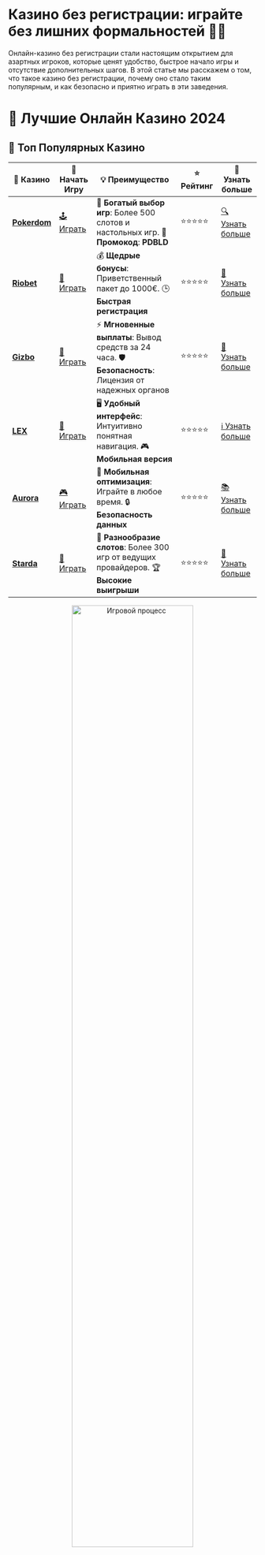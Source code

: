 # **Казино без регистрации: играйте без лишних формальностей 🎰🚀**

Онлайн-казино без регистрации стали настоящим открытием для азартных игроков, которые ценят удобство, быстрое начало игры и отсутствие дополнительных шагов. В этой статье мы расскажем о том, что такое казино без регистрации, почему оно стало таким популярным, и как безопасно и приятно играть в эти заведения.

# 🎰 Лучшие Онлайн Казино 2024

## 🌟 Топ Популярных Казино

| 🎲 **Казино** | 🔗 **Начать Игру** | 💡 **Преимущество** | ⭐ **Рейтинг** | 🔗 **Узнать больше** |
|--------------|---------------------|---------------------|----------------|----------------------|
| [**Pokerdom**](https://brandplay.link/4k77v2yx) | [🕹️ Играть](https://brandplay.link/4k77v2yx) | 🎉 **Богатый выбор игр**: Более 500 слотов и настольных игр. 🎁 **Промокод**: **PDBLD** | ⭐⭐⭐⭐⭐ | [🔍 Узнать больше](https://brandplay.link/4k77v2yx) |
| [**Riobet**](https://brandplay.link/7xBLTPyj) | [🎰 Играть](https://brandplay.link/7xBLTPyj) | 💰 **Щедрые бонусы**: Приветственный пакет до 1000€. 🕒 **Быстрая регистрация** | ⭐⭐⭐⭐⭐ | [📖 Узнать больше](https://brandplay.link/7xBLTPyj) |
| [**Gizbo**](https://brandplay.link/bprXw4YV) | [🎲 Играть](https://brandplay.link/bprXw4YV) | ⚡ **Мгновенные выплаты**: Вывод средств за 24 часа. 🛡️ **Безопасность**: Лицензия от надежных органов | ⭐⭐⭐⭐⭐ | [📝 Узнать больше](https://brandplay.link/bprXw4YV) |
| [**LEX**](https://brandplay.link/zW4hdDFV) | [🤑 Играть](https://brandplay.link/zW4hdDFV) | 🖥️ **Удобный интерфейс**: Интуитивно понятная навигация. 🎮 **Мобильная версия** | ⭐⭐⭐⭐⭐ | [ℹ️ Узнать больше](https://brandplay.link/zW4hdDFV) |
| [**Aurora**](https://10trafic-stat2.com/click/668546556bcc6313411604bd/6766/13032/subaccount) | [🎮 Играть](https://10trafic-stat2.com/click/668546556bcc6313411604bd/6766/13032/subaccount) | 📱 **Мобильная оптимизация**: Играйте в любое время. 🔒 **Безопасность данных** | ⭐⭐⭐⭐⭐ | [📚 Узнать больше](https://10trafic-stat2.com/click/668546556bcc6313411604bd/6766/13032/subaccount) |
| [**Starda**](https://brandplay.link/fB7xwRFL) | [🎯 Играть](https://brandplay.link/fB7xwRFL) | 🎰 **Разнообразие слотов**: Более 300 игр от ведущих провайдеров. 🏆 **Высокие выигрыши** | ⭐⭐⭐⭐⭐ | [🔎 Узнать больше](https://brandplay.link/fB7xwRFL) |

<div align="center">
    <img src="https://i.pinimg.com/originals/87/9e/b9/879eb9354dd0699582408b68f2e253b2.gif" alt="Игровой процесс" width="70%">
</div>

## 💎 Лучшие Бонусы и Акции

| 🎲 **Казино** | 🔗 **Начать Игру** | 💡 **Преимущество** | ⭐ **Рейтинг** | 🔗 **Узнать больше** |
|--------------|---------------------|---------------------|----------------|----------------------|
| [**Kometa**](https://brandplay.link/8ZymQJV8) | [🎰 Играть](https://brandplay.link/8ZymQJV8) | 🎁 **Эксклюзивные бонусы**: Регулярные акции и промо. 🔄 **Программы лояльности** | ⭐⭐⭐⭐☆ | [🔍 Узнать больше](https://brandplay.link/8ZymQJV8) |
| [**R7**](https://brandplay.link/bMd3Yjsw) | [🕹️ Играть](https://brandplay.link/bMd3Yjsw) | 🕒 **Круглосуточная поддержка**: Всегда на связи. 💸 **Высокие лимиты** | ⭐⭐⭐⭐☆ | [📖 Узнать больше](https://brandplay.link/bMd3Yjsw) |
| [**7K**](https://brandplay.link/BvQyFShp) | [🎲 Играть](https://brandplay.link/BvQyFShp) | 🌟 **Эксклюзивные бонусы**: Только для VIP игроков. 🎉 **Сезонные акции** | ⭐⭐⭐⭐☆ | [📝 Узнать больше](https://brandplay.link/BvQyFShp) |
| [**Kent**](https://brandplay.link/Fv2WP3js) | [🤑 Играть](https://brandplay.link/Fv2WP3js) | 📈 **Высокий RTP**: Более 98%. 💼 **Профессиональная поддержка** | ⭐⭐⭐⭐☆ | [ℹ️ Узнать больше](https://brandplay.link/Fv2WP3js) |
| [**1Xslots**](https://brandplay.link/hSB1khtr) | [🎮 Играть](https://brandplay.link/hSB1khtr) | 🎉 **Множество акций**: Еженедельные бонусы и турниры. 🛡️ **Безопасность** | ⭐⭐⭐⭐☆ | [📚 Узнать больше](https://brandplay.link/hSB1khtr) |
| [**Gama**](https://brandplay.link/j6NMKsDz) | [🎯 Играть](https://brandplay.link/j6NMKsDz) | 🔍 **Интуитивный интерфейс**: Легкость использования. 🏅 **Престижные турниры** | ⭐⭐⭐⭐☆ | [🔎 Узнать больше](https://brandplay.link/j6NMKsDz) |

<div align="center">
    <img src="https://i.pinimg.com/originals/87/9e/b9/879eb9354dd0699582408b68f2e253b2.gif" alt="Игровой процесс" width="70%">
</div>

## 🚀 Быстрые Выигрыши и Поддержка

| 🎲 **Казино** | 🔗 **Начать Игру** | 💡 **Преимущество** | ⭐ **Рейтинг** | 🔗 **Узнать больше** |
|--------------|---------------------|---------------------|----------------|----------------------|
| [**Onion**](https://brandplay.link/zBGRVpQ9) | [🎰 Играть](https://brandplay.link/zBGRVpQ9) | 🤑 **Низкие ставки**: Идеально для начинающих. 🔄 **Быстрые выводы** | ⭐⭐⭐⭐☆ | [🔍 Узнать больше](https://brandplay.link/zBGRVpQ9) |
| [**Чемпион**](https://temon-gter.cfd/go/lRq?p80412p304504pcc44t17455) | [🕹️ Играть](https://temon-gter.cfd/go/lRq?p80412p304504pcc44t17455) | 🏅 **Лояльная программа**: Награды за активность. 🎁 **Ежемесячные бонусы** | ⭐⭐⭐⭐☆ | [📖 Узнать больше](https://temon-gter.cfd/go/lRq?p80412p304504pcc44t17455) |
| [**Vavada**](https://vavadapartner.pro/?promo=ea5c9275-6854-4505-94fc-95ab18221945-linkb2) | [🎲 Играть](https://vavadapartner.pro/?promo=ea5c9275-6854-4505-94fc-95ab18221945-linkb2) | 🚀 **Быстрая регистрация**: Начните играть мгновенно. 🔐 **Безопасные транзакции** | ⭐⭐⭐⭐☆ | [📝 Узнать больше](https://vavadapartner.pro/?promo=ea5c9275-6854-4505-94fc-95ab18221945-linkb2) |
| [**Friends**](https://gofriends.kim/linkb2) | [🤑 Играть](https://gofriends.kim/linkb2) | 🤝 **Социальные игры**: Играйте с друзьями. 🌐 **Мультиплатформенность** | ⭐⭐⭐⭐☆ | [ℹ️ Узнать больше](https://gofriends.kim/linkb2) |
| [**1WIN**](https://brandplay.link/smXVpBbG) | [🎮 Играть](https://brandplay.link/smXVpBbG) | 🏆 **Спортивные ставки**: Широкий выбор видов спорта. 💵 **Высокие коэффициенты** | ⭐⭐⭐⭐☆ | [📚 Узнать больше](https://brandplay.link/smXVpBbG) |
| [**Drip**](https://drp-ircp01.com/c07e6a3db) | [🎯 Играть](https://drp-ircp01.com/c07e6a3db) | 🌐 **Инновационные игры**: Новейшие игровые технологии. 🛡️ **Высокая безопасность** | ⭐⭐⭐⭐☆ | [🔎 Узнать больше](https://drp-ircp01.com/c07e6a3db) |
| [**JoyCasino**](https://rpc30.call2me.pro/?/ru/registration?apkpop=0&partner=p24970p3291217pc98f) | [🎰 Играть](https://rpc30.call2me.pro/?/ru/registration?apkpop=0&partner=p24970p3291217pc98f) | 🎁 **Приятные бонусы**: Ежедневные акции и подарки. 🕹️ **Разнообразие игр** | ⭐⭐⭐⭐☆ | [🔍 Узнать больше](https://rpc30.call2me.pro/?/ru/registration?apkpop=0&partner=p24970p3291217pc98f) |

<div align="center">
    <img src="https://i.pinimg.com/originals/87/9e/b9/879eb9354dd0699582408b68f2e253b2.gif" alt="Игровой процесс" width="70%">
</div>
---

✨ **Выбирайте лучшее казино для себя и наслаждайтесь игрой! Удачи!** ✨
![Казино без регистрации](https://i.pinimg.com/originals/a9/29/6e/a9296ea1cf6a7c20a985e593451f0323.png)

## Что такое казино без регистрации? 🎲🔑

**Казино без регистрации** — это онлайн-казино, где вы можете начать играть прямо сейчас, не заполняя длительные анкеты и не подтверждая свою личность. Такие платформы позволяют вам насладиться любимыми играми мгновенно, без необходимости создавать учетную запись или вводить персональные данные.

### Как это работает? 🧐💡

В казино без регистрации вам не нужно проходить процесс создания профиля, что значительно упрощает доступ к играм. Вы заходите на сайт, выбираете игру и начинаете играть. В большинстве случаев вам сразу предоставляются виртуальные деньги для игры, а иногда вам будет доступен и режим демо.

1. **Выбор казино**: Находите онлайн-казино, которое предлагает игру без регистрации.
2. **Выбор игры**: Выбираете игровой автомат или настольную игру.
3. **Игра без регистрации**: Начинаете играть без необходимости вводить личные данные.

## Преимущества казино без регистрации 🎉💥

### 1. **Быстрый доступ к играм** 🚀
Нет необходимости заполнять длинные формы или проходить через долгий процесс регистрации. Вы можете мгновенно начать играть и наслаждаться процессом.

### 2. **Анонимность и безопасность** 🔒
Так как вы не вводите персональные данные, ваша конфиденциальность остается защищенной. Это особенно важно для тех, кто ценит свою анонимность в интернете.

### 3. **Безопасность** ⚡
В большинстве случаев казино без регистрации обеспечивают безопасные методы игры, и ваши данные не будут передаваться третьим сторонам.

### 4. **Игра без обязательств** 💸
Игра в казино без регистрации часто не требует депозитов, так что вы можете проверить слот или игру, не рискуя своими деньгами.

## Как выбрать казино без регистрации? 🧐💬

1. **Проверяйте лицензии и безопасность** 🔍
   Хотя регистрация и не требуется, важно, чтобы казино имело лицензию и соблюдало все требования безопасности. Легальные казино обеспечивают честность и защищенность данных.

2. **Оцените выбор игр** 🎮
   Убедитесь, что казино предлагает широкий выбор игр — от классических слотов до популярных настольных игр. Чем больше выбор, тем интереснее будет игра.

3. **Обратите внимание на бонусы** 🎁
   Некоторые казино без регистрации могут предложить бонусы за первый депозит или бесплатные вращения для игры в слоты.

4. **Проверяйте наличие демо-режима** 🕹️
   Многие казино без регистрации позволяют игрокам использовать демо-режимы, где можно играть на виртуальные деньги, не рискуя своими средствами.

## Популярные игры в казино без регистрации 🎰🔥

### 1. **Слоты** 🎰💎
Слоты — это самая популярная категория игр в казино без регистрации. Вы можете легко переключаться между различными слотами, такими как классические, видео-слоты, а также новые и эксклюзивные игры.

### 2. **Рулетка** 🎡⚡
Рулетка всегда была одной из любимых игр в казино. Многие казино без регистрации предлагают различные вариации рулетки, включая европейскую и американскую рулетку.

### 3. **Блэкджек** 🃏♠️
Играйте в блэкджек без необходимости регистрации. Многие казино без регистрации предлагают таблицы для игры с различными ставками.

### 4. **Баккара** 💳♥️
Если вы любите настольные игры, баккара — отличный выбор. Казино без регистрации часто предлагают эту игру, позволяя вам наслаждаться ею без обязательств.

### 5. **Покер** 🃏♣️
Покер также доступен в казино без регистрации. Это игра, где важны не только удача, но и стратегия.

## Как начать играть в казино без регистрации? 🏁🎮

1. **Выберите казино**: Найдите платформу, которая предлагает игры без регистрации.
2. **Выберите игру**: Перейдите в раздел игр и выберите тот слот или настольную игру, которая вам интересна.
3. **Начните играть**: Нажмите на кнопку "Играть", чтобы начать играть без регистрации или без депозита. 

## Риски и недостатки казино без регистрации ⚠️

### 1. **Отсутствие поддержки клиента** ❓📞
Без регистрации вам могут не предоставить полноценную поддержку, если возникнут проблемы с игрой.

### 2. **Ограниченные возможности вывода средств** 💸💳
В некоторых казино без регистрации вывод средств может быть ограничен. Для снятия выигрыша может потребоваться пройти процесс регистрации.

### 3. **Ограниченные бонусы и акции** 🎁❌
Игроки в казино без регистрации не всегда могут претендовать на те же бонусы, что и зарегистрированные пользователи.

## Заключение: играйте быстро и безопасно в казино без регистрации 🎉🎰

**Казино без регистрации** предоставляют уникальную возможность играть в азартные игры без долгих процедур и личных данных. Это удобно для тех, кто хочет быстро погрузиться в игру или просто проверить новый слот. Главное — выбирать легальные и проверенные казино, чтобы игра была безопасной и честной.

Наслаждайтесь игрой, получайте удовольствие и не забывайте о разумном подходе к азартным играм! 🚀🎮

